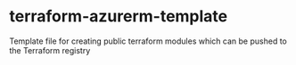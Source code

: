 # terraform-azurerm-template
Template file for creating public terraform modules which can be pushed to the Terraform registry
